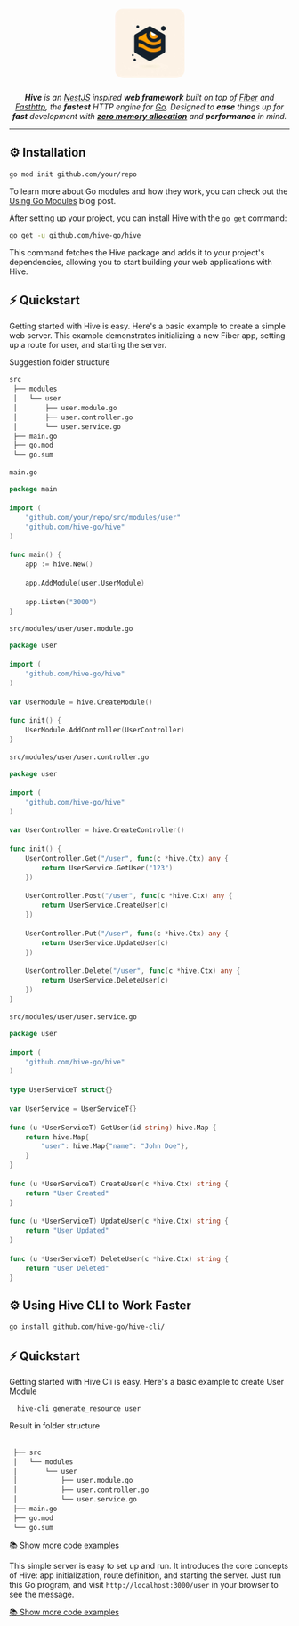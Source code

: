 <h1 align="center">
  <a href="#">
    <picture>
      <source height="125" media="(prefers-color-scheme: dark)" srcset="./assets/logo.jpg" style="border-radius:15px">
      <img height="125" alt="Hive" src="./assets/logo.jpg" style="border-radius:15px">
    </picture>
  </a>
  <br>
  
  
</h1>
<p align="center">
  <em><b>Hive</b> is an <a href="https://nestjs.com/">NestJS</a> inspired <b>web framework</b> built on top of <a href="https://github.com/gofiber/fiber">Fiber</a> and <a href="https://github.com/valyala/fasthttp">Fasthttp</a>, the <b>fastest</b> HTTP engine for <a href="https://go.dev/doc/">Go</a>. Designed to <b>ease</b> things up for <b>fast</b> development with <a href="https://docs.gofiber.io/#zero-allocation"><b>zero memory allocation</b></a> and <b>performance</b> in mind.</em>
</p>

---

## ⚙️ Installation


```bash
go mod init github.com/your/repo
```

To learn more about Go modules and how they work, you can check out the [Using Go Modules](https://go.dev/blog/using-go-modules) blog post.

After setting up your project, you can install Hive with the `go get` command:

```bash
go get -u github.com/hive-go/hive
```

This command fetches the Hive package and adds it to your project's dependencies, allowing you to start building your web applications with Hive.

## ⚡️ Quickstart

Getting started with Hive is easy. Here's a basic example to create a simple web server. This example demonstrates initializing a new Fiber app, setting up a route for user, and starting the server.



Suggestion folder structure
```bash
src
 ├── modules
 │   └── user
 │       ├── user.module.go
 │       ├── user.controller.go
 │       └── user.service.go
 ├── main.go
 ├── go.mod
 └── go.sum
```

`main.go`
```go
package main

import (
	"github.com/your/repo/src/modules/user"
	"github.com/hive-go/hive"
)

func main() {
	app := hive.New()

	app.AddModule(user.UserModule)

	app.Listen("3000")
}
```

`src/modules/user/user.module.go`

```go
package user

import (
	"github.com/hive-go/hive"
)

var UserModule = hive.CreateModule()

func init() {
	UserModule.AddController(UserController)
}
```

`src/modules/user/user.controller.go`

```go
package user

import (
	"github.com/hive-go/hive"
)

var UserController = hive.CreateController()

func init() {
	UserController.Get("/user", func(c *hive.Ctx) any {
		return UserService.GetUser("123")
	})

	UserController.Post("/user", func(c *hive.Ctx) any {
		return UserService.CreateUser(c)
	})

	UserController.Put("/user", func(c *hive.Ctx) any {
		return UserService.UpdateUser(c)
	})

	UserController.Delete("/user", func(c *hive.Ctx) any {
		return UserService.DeleteUser(c)
	})
}
```

`src/modules/user/user.service.go`

```go
package user

import (
	"github.com/hive-go/hive"
)

type UserServiceT struct{}

var UserService = UserServiceT{}

func (u *UserServiceT) GetUser(id string) hive.Map {
	return hive.Map{
		"user": hive.Map{"name": "John Doe"},
	}
}

func (u *UserServiceT) CreateUser(c *hive.Ctx) string {
	return "User Created"
}

func (u *UserServiceT) UpdateUser(c *hive.Ctx) string {
	return "User Updated"
}

func (u *UserServiceT) DeleteUser(c *hive.Ctx) string {
	return "User Deleted"
}
```


## ⚙️ Using Hive CLI to Work Faster


```bash
go install github.com/hive-go/hive-cli/
```

## ⚡️ Quickstart

Getting started with Hive Cli is easy. Here's a basic example to create User Module

```bash
  hive-cli generate_resource user
```

Result in folder structure
```bash

 ├── src
 │   └── modules
 │       └── user
 │           ├── user.module.go
 │           ├── user.controller.go
 │           └── user.service.go
 ├── main.go
 ├── go.mod
 └── go.sum
```

 <a href="https://github.com/hive-go/example-project">
📚 Show more code examples
 </a>








This simple server is easy to set up and run. It introduces the core concepts of Hive: app initialization, route definition, and starting the server. Just run this Go program, and visit `http://localhost:3000/user` in your browser to see the message.

 <a href="https://github.com/hive-go/example-project">

📚 Show more code examples
 </a>




